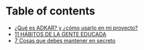 # Table of contents

* [¿Qué es ADKAR? y ¿cómo usarlo en mi proyecto?](README.md)
* [11 HÁBITOS DE LA GENTE EDUCADA](11-habitos-de-la-gente-educada.md)
* [7 Cosas que debes mantener en secreto](7-cosas-que-debes-mantener-en-secreto.md)

